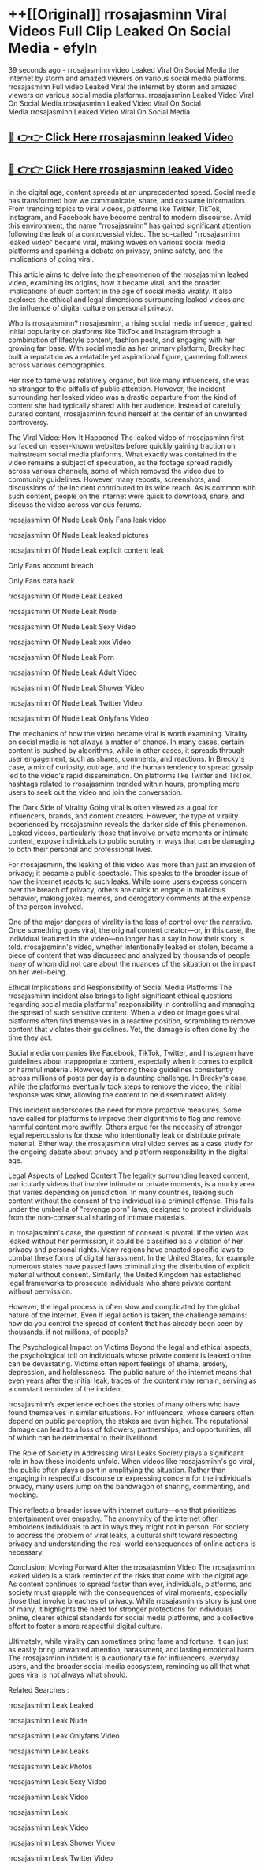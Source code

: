# ++[[Original]] rrosajasminn Viral Videos Full Clip Leaked On Social Media - efyln<br>

39 seconds ago - rrosajasminn video Leaked Viral On Social Media the internet by storm and amazed viewers on various social media platforms.
rrosajasminn Full video Leaked Viral the internet by storm and amazed viewers on various social media platforms. rrosajasminn Leaked Video Viral On Social Media.rrosajasminn Leaked Video Viral On Social Media.rrosajasminn Leaked Video Viral On Social Media.<br>


## [🔴 👉👉 Click Here rrosajasminn leaked Video ](https://onlyclips.site?title=rrosajasminn&ref=git)

## [🔴 👉👉 Click Here rrosajasminn leaked Video ](https://onlyclips.site?title=rrosajasminn&ref=git)

In the digital age, content spreads at an unprecedented speed. Social media has transformed how we communicate, share, and consume information. From trending topics to viral videos, platforms like Twitter, TikTok, Instagram, and Facebook have become central to modern discourse. Amid this environment, the name "rrosajasminn" has gained significant attention following the leak of a controversial video. The so-called "rrosajasminn leaked video" became viral, making waves on various social media platforms and sparking a debate on privacy, online safety, and the implications of going viral.

This article aims to delve into the phenomenon of the rrosajasminn leaked video, examining its origins, how it became viral, and the broader implications of such content in the age of social media virality. It also explores the ethical and legal dimensions surrounding leaked videos and the influence of digital culture on personal privacy.

Who is rrosajasminn?
rrosajasminn, a rising social media influencer, gained initial popularity on platforms like TikTok and Instagram through a combination of lifestyle content, fashion posts, and engaging with her growing fan base. With social media as her primary platform, Brecky had built a reputation as a relatable yet aspirational figure, garnering followers across various demographics.

Her rise to fame was relatively organic, but like many influencers, she was no stranger to the pitfalls of public attention. However, the incident surrounding her leaked video was a drastic departure from the kind of content she had typically shared with her audience. Instead of carefully curated content, rrosajasminn found herself at the center of an unwanted controversy.

The Viral Video: How It Happened
The leaked video of rrosajasminn first surfaced on lesser-known websites before quickly gaining traction on mainstream social media platforms. What exactly was contained in the video remains a subject of speculation, as the footage spread rapidly across various channels, some of which removed the video due to community guidelines. However, many reposts, screenshots, and discussions of the incident contributed to its wide reach. As is common with such content, people on the internet were quick to download, share, and discuss the video across various forums.

rrosajasminn Of Nude Leak Only Fans leak video

rrosajasminn Of Nude Leak leaked pictures

rrosajasminn Of Nude Leak explicit content leak

Only Fans account breach

Only Fans data hack

rrosajasminn Of Nude Leak Leaked

rrosajasminn Of Nude Leak Nude

rrosajasminn Of Nude Leak Sexy Video

rrosajasminn Of Nude Leak xxx Video

rrosajasminn Of Nude Leak Porn

rrosajasminn Of Nude Leak Adult Video

rrosajasminn Of Nude Leak Shower Video

rrosajasminn Of Nude Leak Twitter Video

rrosajasminn Of Nude Leak Onlyfans Video

The mechanics of how the video became viral is worth examining. Virality on social media is not always a matter of chance. In many cases, certain content is pushed by algorithms, while in other cases, it spreads through user engagement, such as shares, comments, and reactions. In Brecky's case, a mix of curiosity, outrage, and the human tendency to spread gossip led to the video's rapid dissemination. On platforms like Twitter and TikTok, hashtags related to rrosajasminn trended within hours, prompting more users to seek out the video and join the conversation.

The Dark Side of Virality
Going viral is often viewed as a goal for influencers, brands, and content creators. However, the type of virality experienced by rrosajasminn reveals the darker side of this phenomenon. Leaked videos, particularly those that involve private moments or intimate content, expose individuals to public scrutiny in ways that can be damaging to both their personal and professional lives.

For rrosajasminn, the leaking of this video was more than just an invasion of privacy; it became a public spectacle. This speaks to the broader issue of how the internet reacts to such leaks. While some users express concern over the breach of privacy, others are quick to engage in malicious behavior, making jokes, memes, and derogatory comments at the expense of the person involved.

One of the major dangers of virality is the loss of control over the narrative. Once something goes viral, the original content creator—or, in this case, the individual featured in the video—no longer has a say in how their story is told. rrosajasminn's video, whether intentionally leaked or stolen, became a piece of content that was discussed and analyzed by thousands of people, many of whom did not care about the nuances of the situation or the impact on her well-being.

Ethical Implications and Responsibility of Social Media Platforms
The rrosajasminn incident also brings to light significant ethical questions regarding social media platforms' responsibility in controlling and managing the spread of such sensitive content. When a video or image goes viral, platforms often find themselves in a reactive position, scrambling to remove content that violates their guidelines. Yet, the damage is often done by the time they act.

Social media companies like Facebook, TikTok, Twitter, and Instagram have guidelines about inappropriate content, especially when it comes to explicit or harmful material. However, enforcing these guidelines consistently across millions of posts per day is a daunting challenge. In Brecky's case, while the platforms eventually took steps to remove the video, the initial response was slow, allowing the content to be disseminated widely.

This incident underscores the need for more proactive measures. Some have called for platforms to improve their algorithms to flag and remove harmful content more swiftly. Others argue for the necessity of stronger legal repercussions for those who intentionally leak or distribute private material. Either way, the rrosajasminn viral video serves as a case study for the ongoing debate about privacy and platform responsibility in the digital age.

Legal Aspects of Leaked Content
The legality surrounding leaked content, particularly videos that involve intimate or private moments, is a murky area that varies depending on jurisdiction. In many countries, leaking such content without the consent of the individual is a criminal offense. This falls under the umbrella of "revenge porn" laws, designed to protect individuals from the non-consensual sharing of intimate materials.

In rrosajasminn's case, the question of consent is pivotal. If the video was leaked without her permission, it could be classified as a violation of her privacy and personal rights. Many regions have enacted specific laws to combat these forms of digital harassment. In the United States, for example, numerous states have passed laws criminalizing the distribution of explicit material without consent. Similarly, the United Kingdom has established legal frameworks to prosecute individuals who share private content without permission.

However, the legal process is often slow and complicated by the global nature of the internet. Even if legal action is taken, the challenge remains: how do you control the spread of content that has already been seen by thousands, if not millions, of people?

The Psychological Impact on Victims
Beyond the legal and ethical aspects, the psychological toll on individuals whose private content is leaked online can be devastating. Victims often report feelings of shame, anxiety, depression, and helplessness. The public nature of the internet means that even years after the initial leak, traces of the content may remain, serving as a constant reminder of the incident.

rrosajasminn’s experience echoes the stories of many others who have found themselves in similar situations. For influencers, whose careers often depend on public perception, the stakes are even higher. The reputational damage can lead to a loss of followers, partnerships, and opportunities, all of which can be detrimental to their livelihood.

The Role of Society in Addressing Viral Leaks
Society plays a significant role in how these incidents unfold. When videos like rrosajasminn's go viral, the public often plays a part in amplifying the situation. Rather than engaging in respectful discourse or expressing concern for the individual’s privacy, many users jump on the bandwagon of sharing, commenting, and mocking.

This reflects a broader issue with internet culture—one that prioritizes entertainment over empathy. The anonymity of the internet often emboldens individuals to act in ways they might not in person. For society to address the problem of viral leaks, a cultural shift toward respecting privacy and understanding the real-world consequences of online actions is necessary.

Conclusion: Moving Forward After the rrosajasminn Video
The rrosajasminn leaked video is a stark reminder of the risks that come with the digital age. As content continues to spread faster than ever, individuals, platforms, and society must grapple with the consequences of viral moments, especially those that involve breaches of privacy. While rrosajasminn’s story is just one of many, it highlights the need for stronger protections for individuals online, clearer ethical standards for social media platforms, and a collective effort to foster a more respectful digital culture.

Ultimately, while virality can sometimes bring fame and fortune, it can just as easily bring unwanted attention, harassment, and lasting emotional harm. The rrosajasminn incident is a cautionary tale for influencers, everyday users, and the broader social media ecosystem, reminding us all that what goes viral is not always what should.

Related Searches :

rrosajasminn Leak Leaked

rrosajasminn Leak Nude

rrosajasminn Leak Onlyfans Video

rrosajasminn Leak Leaks

rrosajasminn Leak Photos

rrosajasminn Leak Sexy Video

rrosajasminn Leak Video

rrosajasminn Leak

rrosajasminn Leak Video

rrosajasminn Leak Shower Video

rrosajasminn Leak Twitter Video

